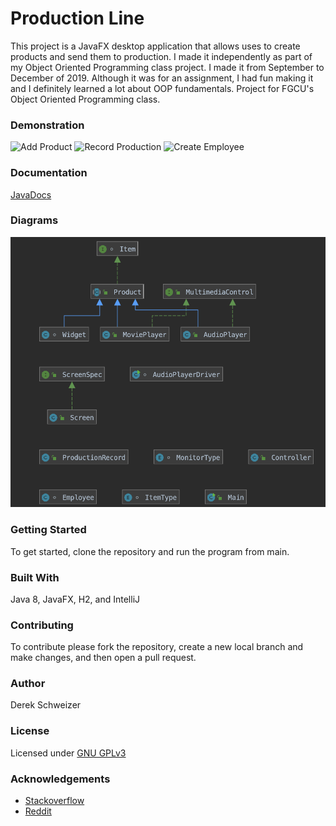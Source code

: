 # Production Line
This project is a JavaFX desktop application that allows uses to create products and send them to
production. I made it independently as part of my Object Oriented Programming class project. I made
it from September to December of 2019. Although it was for an assignment, I had fun making it and I
definitely learned a lot about OOP fundamentals. Project for FGCU's Object Oriented Programming class.

### Demonstration
![Add Product](res/demo_gifs/add_product.gif)
![Record Production](res/demo_gifs/record_production.gif)
![Create Employee](res/demo_gifs/employee.gif)

### Documentation
[JavaDocs](/docs/index.html) 

### Diagrams
![Class Diagram](res/class_diagram.png)

### Getting Started
To get started, clone the repository and run the program from main.

### Built With
Java 8, JavaFX, H2, and IntelliJ


### Contributing
To contribute please fork the repository, create a new local branch and make changes, and then open a pull request.

### Author
Derek Schweizer

### License
Licensed under [GNU GPLv3](https://choosealicense.com/licenses/gpl-3.0/)


### Acknowledgements
- [Stackoverflow](https://stackoverflow.com/)
- [Reddit](https://reddit.com/)